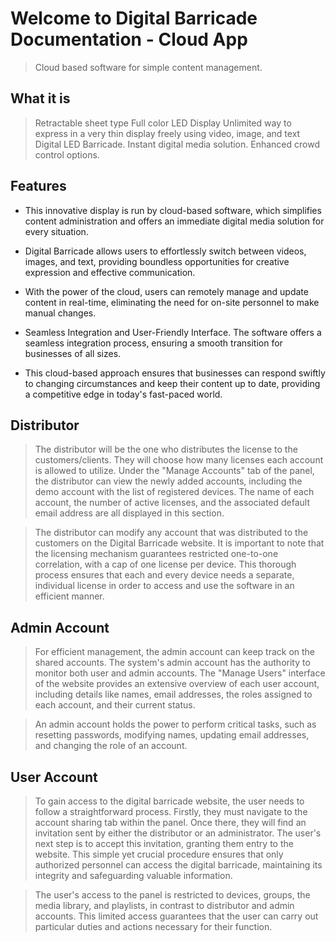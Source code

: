 # Welcome to Digital Barricade Documentation - Cloud App

> Cloud based software for simple content management.

## What it is

> Retractable sheet type Full color LED Display Unlimited way to express in a very thin display freely using video, image, and text Digital LED Barricade. Instant digital media solution. Enhanced crowd control options.

## Features

- This innovative display is run by cloud-based software, which simplifies content administration and offers an immediate digital media solution for every situation.

- Digital Barricade allows users to effortlessly switch between videos, images, and text, providing boundless opportunities for creative expression and effective communication.

- With the power of the cloud, users can remotely manage and update content in real-time, eliminating the need for on-site personnel to make manual changes.

- Seamless Integration and User-Friendly Interface. The software offers a seamless integration process, ensuring a smooth transition for businesses of all sizes.

- This cloud-based approach ensures that businesses can respond swiftly to changing circumstances and keep their content up to date, providing a competitive edge in today's fast-paced world.

## Distributor

> The distributor will be the one who distributes the license to the customers/clients. They will choose how many licenses each account is allowed to utilize. Under the "Manage Accounts" tab of the panel, the distributor can view the newly added accounts, including the demo account with the list of registered devices. The name of each account, the number of active licenses, and the associated default email address are all displayed in this section.

> The distributor can modify any account that was distributed to the customers on the Digital Barricade website. It is important to note that the licensing mechanism guarantees restricted one-to-one correlation, with a cap of one license per device. This thorough process ensures that each and every device needs a separate, individual license in order to access and use the software in an efficient manner.

## Admin Account

> For efficient management, the admin account can keep track on the shared accounts. The system's admin account has the authority to monitor both user and admin accounts. The "Manage Users" interface of the website provides an extensive overview of each user account, including details like names, email addresses, the roles assigned to each account, and their current status.

> An admin account holds the power to perform critical tasks, such as resetting passwords, modifying names, updating email addresses, and changing the role of an account.

## User Account

> To gain access to the digital barricade website, the user needs to follow a straightforward process. Firstly, they must navigate to the account sharing tab within the panel. Once there, they will find an invitation sent by either the distributor or an administrator. The user's next step is to accept this invitation, granting them entry to the website. This simple yet crucial procedure ensures that only authorized personnel can access the digital barricade, maintaining its integrity and safeguarding valuable information.

> The user's access to the panel is restricted to devices, groups, the media library, and playlists, in contrast to distributor and admin accounts. This limited access guarantees that the user can carry out particular duties and actions necessary for their function.
